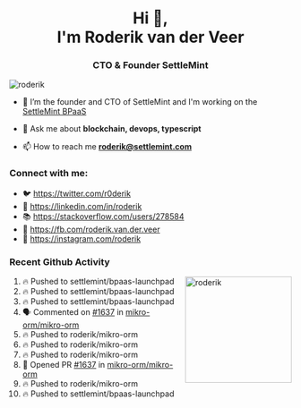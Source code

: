 <h1 align="center">Hi 👋,<br/> I'm Roderik van der Veer</h1>
<h3 align="center">CTO & Founder SettleMint</h3>

<p align="left"> <img src="https://komarev.com/ghpvc/?username=roderik" alt="roderik" /> </p>

- 🔭 I’m the founder and CTO of SettleMint and I'm working on the [SettleMint BPaaS](https://settlemint.com)

- 💬 Ask me about **blockchain, devops, typescript**

- 📫 How to reach me **roderik@settlemint.com**



### Connect with me:

- 🐦 https://twitter.com/r0derik
- 🏢 https://linkedin.com/in/roderik
- 📚 https://stackoverflow.com/users/278584
- 🙊 https://fb.com/roderik.van.der.veer
- 📸 https://instagram.com/roderik

### Recent Github Activity
<img src="https://github-readme-stats.vercel.app/api?username=roderik&show_icons=true&count_private=true" alt="roderik" align="right" height="190" />

<!--START_SECTION:activity-->
1. 🔥 Pushed to settlemint/bpaas-launchpad
2. 🔥 Pushed to settlemint/bpaas-launchpad
3. 🔥 Pushed to settlemint/bpaas-launchpad
4. 🗣 Commented on [#1637](https://github.com/mikro-orm/mikro-orm/issues/1637) in [mikro-orm/mikro-orm](https://github.com/mikro-orm/mikro-orm)
5. 🔥 Pushed to roderik/mikro-orm
6. 🔥 Pushed to roderik/mikro-orm
7. 🔥 Pushed to roderik/mikro-orm
8. 💪 Opened PR [#1637](https://github.com/mikro-orm/mikro-orm/pull/1637) in [mikro-orm/mikro-orm](https://github.com/mikro-orm/mikro-orm)
9. 🔥 Pushed to roderik/mikro-orm
10. 🔥 Pushed to settlemint/bpaas-launchpad
<!--END_SECTION:activity-->